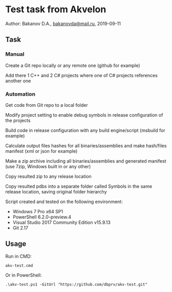 # Test task from Akvelon #
Author: Bakanov D.A., bakanovda@mail.ru, 2019-09-11

## Task ##

### Manual ###

Create a Git repo locally or any remote one (github for example)

Add there 1 C++ and 2 C# projects where one of C# projects references another one

### Automation ###

Get code from Git repo to a local folder

Modify project setting to enable debug symbols in release configuration of the projects

Build code in release configuration with any build engine/script (msbuild for example)

Calculate output files hashes for all binaries/assemblies and make hash/files manifest (xml or json for example)

Make a zip archive including all binaries/assemblies and generated manifest (use 7zip, Windows built in or any other)

Copy resulted zip to any release location

Copy resulted pdbs into a separate folder called Symbols in the same release location, saving original folder hierarchy

Script created and tested on the following environment:
- Windows 7 Pro x64 SP1
- PowerShell 6.2.0-preview.4
- Visual Studio 2017 Community Edition v15.9.13
- Git 2.17

## Usage ##
Run in CMD:

`akv-test.cmd`

Or in PowerShell:

`.\akv-test.ps1 -GitUrl "https://github.com/dbprv/akv-test.git"`
